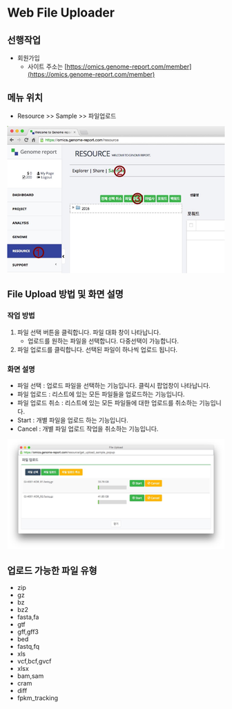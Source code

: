 # Web File Uploader

## 선행작업

* 회원가입
    - 사이트 주소는 [https://omics.genome-report.com/member](https://omics.genome-report.com/member)

## 메뉴 위치

* Resource >> Sample >>  파일업로드 

![화면](images/screen_5.jpg)     
   
## File Upload 방법 및 화면 설명

### 작업 방법  

1. 파일 선택 버튼을 클릭합니다. 파일 대화 창이 나타납니다. 
    * 업로드를 원하는 파일을 선택합니다. 다중선택이 가능합니다.
2. 파일 업로드를 클릭합니다. 선택된 파일이 하나씩 업로드 됩니다.  


### 화면 설명

* 파일 선택 : 업로드 파일을 선택하는 기능입니다. 클릭시 팝업창이 나타납니다.
* 파일 업로드 : 리스트에 있는  모든 파일들을 업로드하는 기능입니다.
* 파일 업로드 취소 : 리스트에 있는 모든 파일들에 대한 업로드를 취소하는 기능입니다.
* Start : 개별 파일을 업로드 하는 기능입니다.
* Cancel : 개별 파일 업로드 작업을 취소하는 기능입니다.
    
![화면](images/screen_6.jpg)


## 업로드 가능한 파일 유형
  - zip
  - gz
  - bz
  - bz2
  - fasta,fa
  - gtf
  - gff,gff3
  - bed
  - fastq,fq
  - xls
  - vcf,bcf,gvcf
  - xlsx
  - bam,sam
  - cram
  - diff
  - fpkm_tracking
